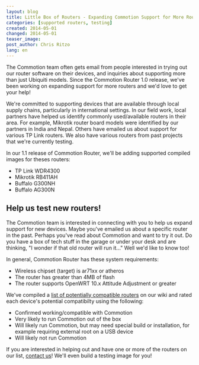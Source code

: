 ```yaml
---
layout: blog
title: Little Box of Routers - Expanding Commotion Support for More Router Models 
categories: [supported routers, testing]
created: 2014-05-01
changed: 2014-05-01
teaser_image: 
post_author: Chris Ritzo
lang: en
---
```

The Commotion team often gets email from people interested in trying out our router software on their devices, and inquiries about supporting more than just Ubiquiti models. Since the Commotion Router 1.0 release, we've been working on expanding support for more routers and we'd love to get your help!<!--more-->

We're committed to supporting devices that are available through local supply chains, particularly in international settings. In our field work, local partners have helped us identify commonly used/available routers in their area. For example, Mikrotik router board models were identified by our partners in India and Nepal. Others have emailed us about support for various TP Link routers. We also have various routers from past projects that we're currently testing.

In our 1.1 release of Commotion Router, we'll be adding supported compiled images for theses routers:
  * TP Link WDR4300
  * Mikrotik RB411AH
  * Buffalo G300NH
  * Buffalo AG300N

## Help us test new routers!

The Commotion team is interested in connecting with you to help us expand support for new devices. Maybe you've emailed us about a specific router in the past. Perhaps you've read about Commotion and want to try it out. Do you have a box of tech stuff in the garage or under your desk and are thinking, "I wonder if that old router will run it..." Well we'd like to know too!

In general, Commotion Router has these system requirements:
  * Wireless chipset (target) is ar71xx or atheros
  * The router has greater than 4MB of flash
  * The router supports OpenWRT 10.x Attitude Adjustment or greater

We've compiled a <a href="https://wiki.commotionwireless.net/doku.php?id=development_resources:router:hardware_compatibility_list">list of potentially compatible routers</a> on our wiki and rated each device's potential compatibilty using the following:

  * Confirmed working/compatible with Commotion
  * Very likely to run Commotion out of the box
  * Will likely run Commotion, but may need special build or installation, for example requiring external root on a USB device
  * Will likely not run Commotion

If you are interested in helping out and have one or more of the routers on our list, <a href="/contact">contact us</a>! We'll even build a testing image for you!

